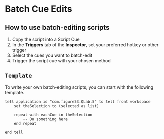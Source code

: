 # Batch Cue Edits

## How to use batch-editing scripts

1. Copy the script into a Script Cue
1. In the **Triggers** tab of the **Inspector**, set your preferred hotkey or other trigger
1. Select the cues you want to batch-edit
1. Trigger the script cue with your chosen method

## `Template`

To write your own batch-editing scripts, you can start with the following template.

```applescript
tell application id "com.figure53.QLab.5" to tell front workspace
	set theSelection to (selected as list)

	repeat with eachCue in theSelection
		-- Do something here
	end repeat

end tell
```
